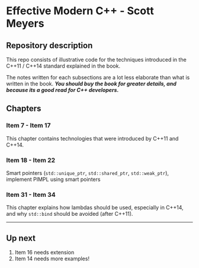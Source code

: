 # Effective Modern C++ - Scott Meyers

## Repository description

This repo consists of illustrative code for the techniques introduced in the C++11 / C++14 standard explained in the book.

The notes written for each subsections are a lot less elaborate than what is written in the book. ***You should buy the book for greater details, and because its a good read for C++ developers.***

## Chapters

### **Item 7 - Item 17**

This chapter contains technologies that were introduced by C++11 and C++14.

### **Item 18 - Item 22**

Smart pointers (`std::unique_ptr`, `std::shared_ptr`, `std::weak_ptr`), implement PIMPL using smart pointers

### **Item 31 - Item 34**

This chapter explains how lambdas should be used, especially in C++14, and why `std::bind` should be avoided (after C++11).

***

## Up next

1. Item 16 needs extension
2. Item 14 needs more examples!
